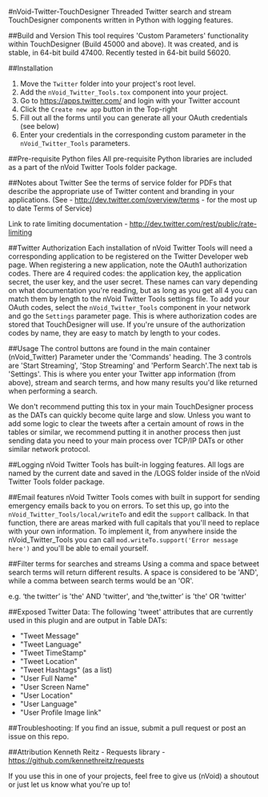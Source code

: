 #nVoid-Twitter-TouchDesigner
Threaded Twitter search and stream TouchDesigner components written in Python with logging features.

##Build and Version
This tool requires 'Custom Parameters' functionality within TouchDesigner (Build 45000 and above). It was created, and is stable, in 64-bit build 47400. Recently tested in 64-bit build 56020. 

##Installation
1. Move the ```Twitter``` folder into your project's root level. 
2. Add the ```nVoid_Twitter_Tools.tox``` component into your project.
3. Go to https://apps.twitter.com/ and login with your Twitter account
4. Click the ```Create new app``` button in the Top-right
5. Fill out all the forms until you can generate all your OAuth credentials (see below)
6. Enter your credentials in the corresponding custom parameter in the ```nVoid_Twitter_Tools``` parameters.

##Pre-requisite Python files
All pre-requisite Python libraries are included as a part of the nVoid Twitter Tools folder package. 

##Notes about Twitter
See the terms of service folder for PDFs that describe the appropriate use of Twitter content and branding in your applications. 
(See - http://dev.twitter.com/overview/terms - for the most up to date Terms of Service)

Link to rate limiting documentation - http://dev.twitter.com/rest/public/rate-limiting

##Twitter Authorization
Each installation of nVoid Twitter Tools will need a corresponding application to be registered on the Twitter Developer web page. When registering a new application, note the OAuth1 authorization codes. There are 4 required codes: the application key, the application secret, the user key, and the user secret. These names can vary depending on what documentation you're reading, but as long as you get all 4 you can match them by length to the nVoid Twitter Tools settings file. 
To add your OAuth codes, select the ```nVoid_Twitter_Tools``` component in your network and go the ```Settings``` parameter page. This is where authorization codes are stored that TouchDesigner will use. If you're unsure of the authorization codes by name, they are easy to match by length to your codes. 

##Usage
The control buttons are found in the main container (nVoid_Twitter) Parameter under the 'Commands' heading.
The 3 controls are 'Start Streaming', 'Stop Streaming' and 'Perform Search'.The next tab is 'Settings'. This is where you enter your Twitter app information (from above), stream and search terms, and how many results you'd like returned when performing a search.

We don't recommend putting this tox in your main TouchDesigner process as the DATs can quickly become quite large and slow. Unless you want to add some logic to clear the tweets after a certain amount of rows in the tables or similar, we recommend putting it in another process then just sending data you need to your main process over TCP/IP DATs or other similar network protocol. 

##Logging
nVoid Twitter Tools has built-in logging features. All logs are named by the current date and saved in the /LOGS folder inside of the nVoid Twitter Tools folder package.

##Email features
nVoid Twitter Tools comes with built in support for sending emergency emails back to you on errors. To set this up, go into the ```nVoid_Twitter_Tools/local/writeTo``` and edit the ```support``` callback. In that function, there are areas marked with full capitals that you'll need to replace with your own information. To implement it, from anywhere inside the nVoid_Twitter_Tools you can call ```mod.writeTo.support('Error message here')``` and you'll be able to email yourself.

##Filter terms for searches and streams
Using a comma and space betweet search terms will return different results. A space is considered to be 'AND', while a comma between search terms would be an 'OR'.

e.g. ‘the twitter’ is 'the' AND 'twitter', and ‘the,twitter’ is 'the' OR 'twitter'

##Exposed Twitter Data:
The following 'tweet' attributes that are currently used in this plugin and are output in Table DATs:
- "Tweet Message"
- "Tweet Language"
- "Tweet TimeStamp"
- "Tweet Location"
- "Tweet Hashtags" (as a list)
- "User Full Name"
- "User Screen Name"
- "User Location"
- "User Language"
- "User Profile Image link"

##Troubleshooting:
If you find an issue, submit a pull request or post an issue on this repo. 

##Attribution
Kenneth Reitz - Requests library - https://github.com/kennethreitz/requests

If you use this in one of your projects, feel free to give us (nVoid) a shoutout or just let us know what you're up to! 
